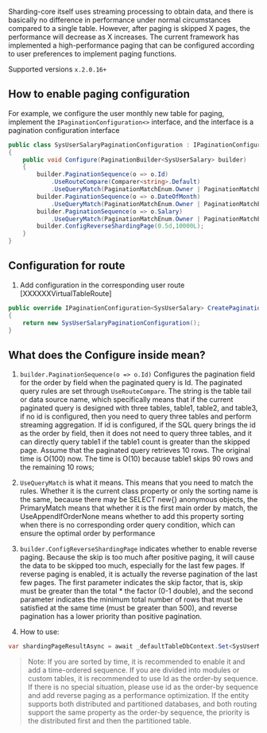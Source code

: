 Sharding-core itself uses streaming processing to obtain data, and there is basically no difference in performance under normal circumstances compared to a single table. However, after paging is skipped X pages, the performance will decrease as X increases. The current framework has implemented a high-performance paging that can be configured according to user preferences to implement paging functions.

Supported versions `x.2.0.16+`

## How to enable paging configuration

For example, we configure the user monthly new table for paging, implement the `IPaginationConfiguration<>` interface, and the interface is a pagination configuration interface

```c#
public class SysUserSalaryPaginationConfiguration : IPaginationConfiguration<SysUserSalary>
{
    public void Configure(PaginationBuilder<SysUserSalary> builder)
    {
        builder.PaginationSequence(o => o.Id)
            .UseRouteCompare(Comparer<string>.Default)
            .UseQueryMatch(PaginationMatchEnum.Owner | PaginationMatchEnum.Named | PaginationMatchEnum.PrimaryMatch);
        builder.PaginationSequence(o => o.DateOfMonth)
            .UseQueryMatch(PaginationMatchEnum.Owner | PaginationMatchEnum.Named | PaginationMatchEnum.PrimaryMatch).UseAppendIfOrderNone(10);
        builder.PaginationSequence(o => o.Salary)
            .UseQueryMatch(PaginationMatchEnum.Owner | PaginationMatchEnum.Named | PaginationMatchEnum.PrimaryMatch).UseAppendIfOrderNone();
        builder.ConfigReverseShardingPage(0.5d,10000L);
    }
}
```

## Configuration for route

1. Add configuration in the corresponding user route [XXXXXXVirtualTableRoute]

```c#
public override IPaginationConfiguration<SysUserSalary> CreatePaginationConfiguration()
{
    return new SysUserSalaryPaginationConfiguration();
}
```

## What does the Configure inside mean?

1. `builder.PaginationSequence(o => o.Id)` Configures the pagination field for the order by field when the paginated query is Id. The paginated query rules are set through `UseRouteCompare`. The string is the table tail or data source name, which specifically means that if the current paginated query is designed with three tables, table1, table2, and table3, if no id is configured, then you need to query three tables and perform streaming aggregation. If id is configured, if the SQL query brings the id as the order by field, then it does not need to query three tables, and it can directly query table1 if the table1 count is greater than the skipped page. Assume that the paginated query retrieves 10 rows. The original time is O(100) now. The time is O(10) because table1 skips 90 rows and the remaining 10 rows;

2. `UseQueryMatch` is what it means. This means that you need to match the rules. Whether it is the current class property or only the sorting name is the same, because there may be SELECT new{} anonymous objects, the PrimaryMatch means that whether it is the first main order by match, the UseAppendIfOrderNone means whether to add this property sorting when there is no corresponding order query condition, which can ensure the optimal order by performance

3. `builder.ConfigReverseShardingPage` indicates whether to enable reverse paging. Because the skip is too much after positive paging, it will cause the data to be skipped too much, especially for the last few pages. If reverse paging is enabled, it is actually the reverse pagination of the last few pages. The first parameter indicates the skip factor, that is, skip must be greater than the total * the factor (0-1 double), and the second parameter indicates the minimum total number of rows that must be satisfied at the same time (must be greater than 500), and reverse pagination has a lower priority than positive pagination. 

4. How to use:

```c#
var shardingPageResultAsync = await _defaultTableDbContext.Set<SysUserMod>().OrderBy(o=>o.Age).ToShardingPageAsync(pageIndex, pageSize);
```

> Note: If you are sorted by time, it is recommended to enable it and add a time-ordered sequence. If you are divided into modules or custom tables, it is recommended to use Id as the order-by sequence. If there is no special situation, please use id as the order-by sequence and add reverse paging as a performance optimization. If the entity supports both distributed and partitioned databases, and both routing support the same property as the order-by sequence, the priority is the distributed first and then the partitioned table.